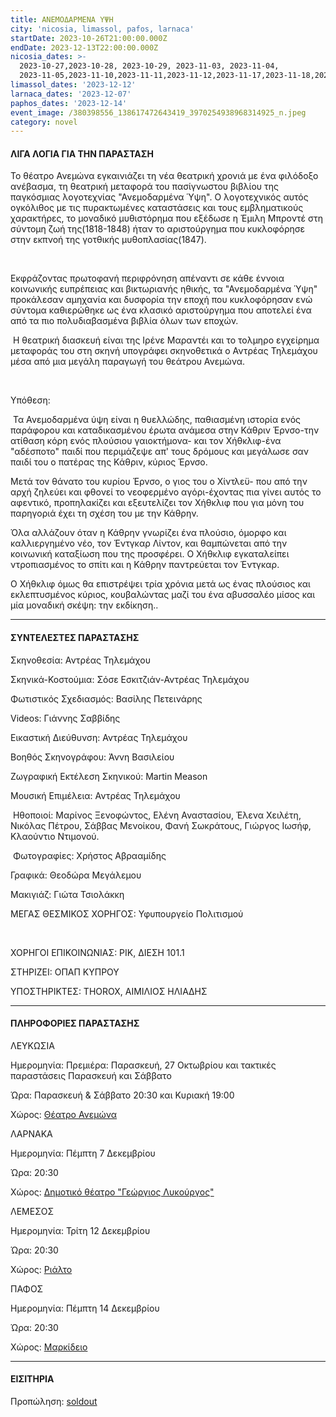 ```yaml
---
title: ΑΝΕΜΟΔΑΡΜΕΝΑ ΥΨΗ
city: 'nicosia, limassol, pafos, larnaca'
startDate: 2023-10-26T21:00:00.000Z
endDate: 2023-12-13T22:00:00.000Z
nicosia_dates: >-
  2023-10-27,2023-10-28, 2023-10-29, 2023-11-03, 2023-11-04,
  2023-11-05,2023-11-10,2023-11-11,2023-11-12,2023-11-17,2023-11-18,2023-11-19,2023-11-24,2023-11-25,2023-11-26,2023-12-01,2023-12-02,2023-12-03
limassol_dates: '2023-12-12'
larnaca_dates: '2023-12-07'
paphos_dates: '2023-12-14'
event_image: /380398556_138617472643419_3970254938968314925_n.jpeg
category: novel
---
```


#### ΛΙΓΑ ΛΟΓΙΑ ΓΙΑ ΤΗΝ ΠΑΡΑΣΤΑΣΗ

Το θέατρο Ανεμώνα εγκαινιάζει τη νέα θεατρική χρονιά με ένα φιλόδοξο ανέβασμα, τη θεατρική μεταφορά του πασίγνωστου βιβλίου της παγκόσμιας λογοτεχνίας "Ανεμοδαρμένα Ύψη". Ο λογοτεχνικός αυτός ογκόλιθος με τις πυρακτωμένες καταστάσεις και τους εμβληματικούς χαρακτήρες, το μοναδικό μυθιστόρημα που εξέδωσε η Έμιλη Μπροντέ στη σύντομη ζωή της(1818-1848) ήταν το αριστούργημα που κυκλοφόρησε στην εκπνοή της γοτθικής μυθοπλασίας(1847).

 

Εκφράζοντας πρωτοφανή περιφρόνηση απέναντι σε κάθε έννοια κοινωνικής ευπρέπειας και βικτωριανής ηθικής, τα "Ανεμοδαρμένα Ύψη" προκάλεσαν αμηχανία και δυσφορία την εποχή που κυκλοφόρησαν ενώ σύντομα καθιερώθηκε ως ένα κλασικό αριστούργημα που αποτελεί
ένα από τα πιο πολυδιαβασμένα βιβλία όλων των εποχών.

 Η θεατρική διασκευή είναι της Ιρένε Μαραντέι και το τολμηρο εγχείρημα μεταφοράς του στη σκηνή υπογράφει σκηνοθετικά ο Αντρέας Τηλεμάχου μέσα από μια μεγάλη παραγωγή του θεάτρου Ανεμώνα.

 

Υπόθεση:

 Τα Ανεμοδαρμένα ύψη είναι η θυελλώδης, παθιασμένη ιστορία ενός παράφορου και καταδικασμένου έρωτα ανάμεσα στην Κάθριν Έρνσο-την ατίθαση κόρη ενός πλούσιου γαιοκτήμονα- και τον Χήθκλιφ-ένα "αδέσποτο" παιδί που περιμάζεψε απ' τους δρόμους και μεγάλωσε σαν παιδί του ο πατέρας της Κάθριν, κύριος Έρνσο.

Μετά τον θάνατο του κυρίου Έρνσο, ο γιος του ο Χίντλεϋ- που από την αρχή ζηλεύει και φθονεί το νεοφερμένο αγόρι-έχοντας πια γίνει αυτός το αφεντικό, προπηλακίζει και εξευτελίζει τον Χήθκλιφ που για μόνη του παρηγοριά έχει τη σχέση του με την Κάθρην.

Όλα αλλάζουν όταν η Κάθρην γνωρίζει ένα πλούσιο, όμορφο και καλλιεργημένο νέο, τον Έντγκαρ Λίντον, και θαμπώνεται από την κοινωνική καταξίωση που της προσφέρει. Ο Χήθκλιφ εγκαταλείπει ντροπιασμένος το σπίτι και η Κάθρην παντρεύεται τον Έντγκαρ.

Ο Χήθκλιφ όμως θα επιστρέψει τρία χρόνια μετά ως ένας πλούσιος και εκλεπτυσμένος κύριος, κουβαλώντας μαζί του ένα αβυσσαλέο μίσος και μία μοναδική σκέψη: την εκδίκηση..

***

#### ΣΥΝΤΕΛΕΣΤΕΣ ΠΑΡΑΣΤΑΣΗΣ

Σκηνοθεσία: Αντρέας Τηλεμάχου

Σκηνικά-Κοστούμια: Σόσε Εσκιτζιάν-Αντρέας Τηλεμάχου

Φωτιστικός Σχεδιασμός: Βασίλης Πετεινάρης

Videos: Γιάννης Σαββίδης

Εικαστική Διεύθυνση: Αντρέας Τηλεμάχου

Βοηθός Σκηνογράφου: Άννη Βασιλείου

Ζωγραφική Εκτέλεση Σκηνικού: Martin Meason

Μουσική Επιμέλεια: Αντρέας Τηλεμάχου

 Ηθοποιοί: Μαρίνος Ξενοφώντος, Ελένη Αναστασίου, Έλενα Χειλέτη, Νικόλας Πέτρου, Σάββας Μενοίκου, Φανή Σωκράτους, Γιώργος Ιωσήφ, Κλαούντιο Ντιμονού.

 Φωτογραφίες: Χρήστος Αβρααμίδης

Γραφικά: Θεοδώρα Μεγάλεμου

Μακιγιάζ: Γιώτα Τσιολάκκη

ΜΕΓΑΣ ΘΕΣΜΙΚΟΣ ΧΟΡΗΓΟΣ: Υφυπουργείο Πολιτισμού

 

ΧΟΡΗΓΟΙ ΕΠΙΚΟΙΝΩΝΙΑΣ: ΡΙΚ, ΔΙΕΣΗ 101.1

ΣΤΗΡΙΖΕΙ: ΟΠΑΠ ΚΥΠΡΟΥ

ΥΠΟΣΤΗΡΙΚΤΕΣ: THOROX, ΑΙΜΙΛΙΟΣ ΗΛΙΑΔΗΣ

***

#### ΠΛΗΡΟΦΟΡΙΕΣ ΠΑΡΑΣΤΑΣΗΣ

ΛΕΥΚΩΣΙΑ

Ημερομηνία:  Πρεμιέρα: Παρασκευή, 27 Οκτωβρίου και τακτικές παραστάσεις Παρασκευή και Σάββατο

Ώρα: Παρασκευή & Σάββατο 20:30 και Κυριακή 19:00

Χώρος: [Θέατρο Ανεμώνα](https://www.google.com/maps/place/%CE%98%CE%AD%CE%B1%CF%84%CF%81%CE%BF+%CE%91%CE%BD%CE%B5%CE%BC%CF%8E%CE%BD%CE%B1/@35.1186601,33.3779815,17z/data=!3m1!4b1!4m6!3m5!1s0x14de19e63630eb63:0xd339a4a6a9061ea8!8m2!3d35.1186557!4d33.3805564!16s%2Fg%2F11h3k6_pp1?entry=ttu)

ΛΑΡΝΑΚΑ

Ημερομηνία:  Πέμπτη 7 Δεκεμβρίου

Ώρα:  20:30 

Χώρος: [Δημοτικό θέατρο "Γεώργιος Λυκούργος"](https://www.google.com/maps/place/Municipal+Theatre+of+Larnaka/@34.9160578,33.6215252,17z/data=!3m1!4b1!4m6!3m5!1s0x14e08357d0583743:0x9596f1dd1e03bce6!8m2!3d34.9160535!4d33.6263961!16s%2Fg%2F11h7y1sd99?entry=ttu)

ΛΕΜΕΣΟΣ

Ημερομηνία:  Τρίτη 12 Δεκεμβρίου

Ώρα:  20:30 

Χώρος: [Ριάλτο](https://www.google.com/maps/place/Rialto+Theatre/@34.6795424,33.0432363,17z/data=!3m1!4b1!4m6!3m5!1s0x14e7331ab1ec9197:0xdf6e42bed1d077b1!8m2!3d34.679538!4d33.0458112!16s%2Fg%2F1xb0n5zr?entry=ttu)

ΠΑΦΟΣ

Ημερομηνία:  Πέμπτη 14 Δεκεμβρίου

Ώρα:  20:30 

Χώρος: [Μαρκίδειο](https://www.google.com/maps/place/Markideio+Theatre/@34.7781642,32.4206585,17z/data=!3m1!4b1!4m6!3m5!1s0x14e706f5450bd66d:0x68a598c2c5136439!8m2!3d34.7781598!4d32.4232334!16s%2Fg%2F1tf4_3gh?entry=ttu)

***

#### ΕΙΣΙΤΗΡΙΑ

Προπώληση: [soldout](https://www.soldoutticketbox.com/wuthering-heights-anemona-theatre-2023/?lang=el)
